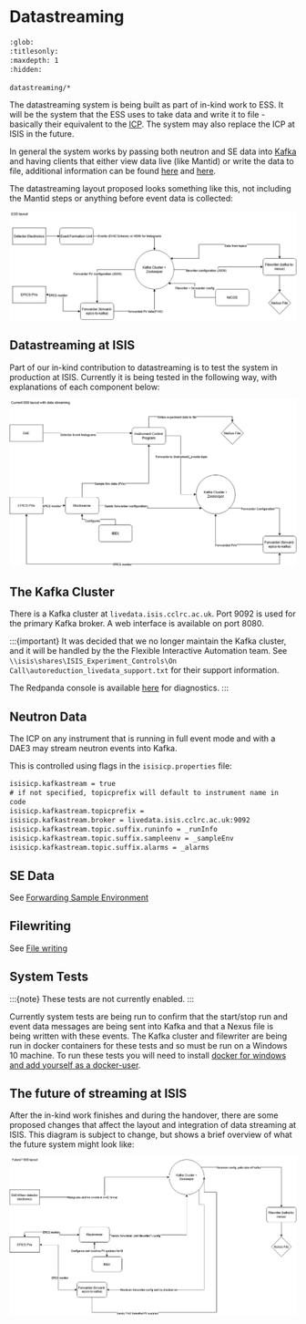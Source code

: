 # Datastreaming

```{toctree}
:glob:
:titlesonly:
:maxdepth: 1
:hidden:

datastreaming/*
```

The datastreaming system is being built as part of in-kind work to ESS. It will be the system that the ESS uses to take data and write it to file - basically their equivalent to the [ICP](/specific_iocs/DAE-and-the-ICP). The system may also replace the ICP at ISIS in the future.

In general the system works by passing both neutron and SE data into [Kafka](https://kafka.apache.org/) and having clients that either view data live (like Mantid) or write the data to file, additional information can be found [here](http://accelconf.web.cern.ch/AccelConf/icalepcs2017/papers/tupha029.pdf) and [here](https://iopscience.iop.org/article/10.1088/1742-6596/1021/1/012013). 

The datastreaming layout proposed looks something like this, not including the Mantid steps or anything before event data is collected:

![](ESSDSLayout.png)

## Datastreaming at ISIS

Part of our in-kind contribution to datastreaming is to test the system in production at ISIS. Currently it is being tested in the following way, with explanations of each component below:

![](ISISDSLayout.png)

## The Kafka Cluster

There is a Kafka cluster at `livedata.isis.cclrc.ac.uk`. Port 9092 is used for the primary Kafka broker. A web interface
is available on port 8080.

:::{important}
It was decided that we no longer maintain the Kafka cluster, and it will be handled by the the Flexible Interactive
Automation team. See `\\isis\shares\ISIS_Experiment_Controls\On Call\autoreduction_livedata_support.txt` for their
support information.

The Redpanda console is available [here](https://reduce.isis.cclrc.ac.uk/redpanda-console/overview) for diagnostics.
:::

## Neutron Data

The ICP on any instrument that is running in full event mode and with a DAE3 may stream neutron events into Kafka.

This is controlled using flags in the `isisicp.properties` file:

```
isisicp.kafkastream = true
# if not specified, topicprefix will default to instrument name in code
isisicp.kafkastream.topicprefix =
isisicp.kafkastream.broker = livedata.isis.cclrc.ac.uk:9092
isisicp.kafkastream.topic.suffix.runinfo = _runInfo
isisicp.kafkastream.topic.suffix.sampleenv = _sampleEnv
isisicp.kafkastream.topic.suffix.alarms = _alarms
```

## SE Data

See [Forwarding Sample Environment](datastreaming/Datastreaming---Sample-Environment)

## Filewriting

See [File writing](datastreaming/Datastreaming---File-writing)

## System Tests

:::{note}
These tests are not currently enabled.
:::

Currently system tests are being run to confirm that the start/stop run and event data messages are being sent into
Kafka and that a Nexus file is being written with these events. The Kafka cluster and filewriter are being run in docker
containers for these tests and so must be run on a Windows 10 machine. To run these tests you will need to
install [docker for windows and add yourself as a docker-user](https://docs.docker.com/docker-for-windows/install/#install-docker-desktop-on-windows).

## The future of streaming at ISIS

After the in-kind work finishes and during the handover, there are some proposed changes that affect the layout and
integration of data streaming at ISIS. This diagram is subject to change, but shows a brief overview of what the future
system might look like:

![](FUTUREISISDSLayout.png)
